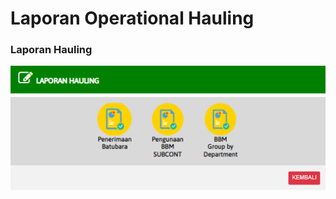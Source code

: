 # Laporan Operational Hauling

### Laporan Hauling

![](../../.gitbook/assets/laporan-operational-hauling.PNG)

